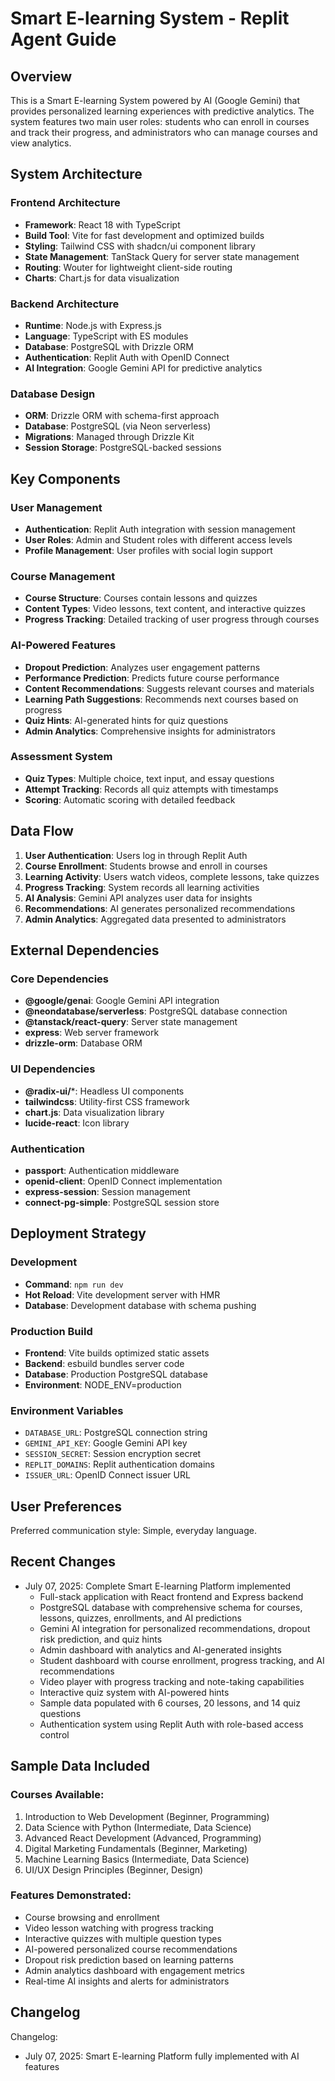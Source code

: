 # Smart E-learning System - Replit Agent Guide

## Overview

This is a Smart E-learning System powered by AI (Google Gemini) that provides personalized learning experiences with predictive analytics. The system features two main user roles: students who can enroll in courses and track their progress, and administrators who can manage courses and view analytics.

## System Architecture

### Frontend Architecture
- **Framework**: React 18 with TypeScript
- **Build Tool**: Vite for fast development and optimized builds
- **Styling**: Tailwind CSS with shadcn/ui component library
- **State Management**: TanStack Query for server state management
- **Routing**: Wouter for lightweight client-side routing
- **Charts**: Chart.js for data visualization

### Backend Architecture
- **Runtime**: Node.js with Express.js
- **Language**: TypeScript with ES modules
- **Database**: PostgreSQL with Drizzle ORM
- **Authentication**: Replit Auth with OpenID Connect
- **AI Integration**: Google Gemini API for predictive analytics

### Database Design
- **ORM**: Drizzle ORM with schema-first approach
- **Database**: PostgreSQL (via Neon serverless)
- **Migrations**: Managed through Drizzle Kit
- **Session Storage**: PostgreSQL-backed sessions

## Key Components

### User Management
- **Authentication**: Replit Auth integration with session management
- **User Roles**: Admin and Student roles with different access levels
- **Profile Management**: User profiles with social login support

### Course Management
- **Course Structure**: Courses contain lessons and quizzes
- **Content Types**: Video lessons, text content, and interactive quizzes
- **Progress Tracking**: Detailed tracking of user progress through courses

### AI-Powered Features
- **Dropout Prediction**: Analyzes user engagement patterns
- **Performance Prediction**: Predicts future course performance
- **Content Recommendations**: Suggests relevant courses and materials
- **Learning Path Suggestions**: Recommends next courses based on progress
- **Quiz Hints**: AI-generated hints for quiz questions
- **Admin Analytics**: Comprehensive insights for administrators

### Assessment System
- **Quiz Types**: Multiple choice, text input, and essay questions
- **Attempt Tracking**: Records all quiz attempts with timestamps
- **Scoring**: Automatic scoring with detailed feedback

## Data Flow

1. **User Authentication**: Users log in through Replit Auth
2. **Course Enrollment**: Students browse and enroll in courses
3. **Learning Activity**: Users watch videos, complete lessons, take quizzes
4. **Progress Tracking**: System records all learning activities
5. **AI Analysis**: Gemini API analyzes user data for insights
6. **Recommendations**: AI generates personalized recommendations
7. **Admin Analytics**: Aggregated data presented to administrators

## External Dependencies

### Core Dependencies
- **@google/genai**: Google Gemini API integration
- **@neondatabase/serverless**: PostgreSQL database connection
- **@tanstack/react-query**: Server state management
- **express**: Web server framework
- **drizzle-orm**: Database ORM

### UI Dependencies
- **@radix-ui/***: Headless UI components
- **tailwindcss**: Utility-first CSS framework
- **chart.js**: Data visualization library
- **lucide-react**: Icon library

### Authentication
- **passport**: Authentication middleware
- **openid-client**: OpenID Connect implementation
- **express-session**: Session management
- **connect-pg-simple**: PostgreSQL session store

## Deployment Strategy

### Development
- **Command**: `npm run dev`
- **Hot Reload**: Vite development server with HMR
- **Database**: Development database with schema pushing

### Production Build
- **Frontend**: Vite builds optimized static assets
- **Backend**: esbuild bundles server code
- **Database**: Production PostgreSQL database
- **Environment**: NODE_ENV=production

### Environment Variables
- `DATABASE_URL`: PostgreSQL connection string
- `GEMINI_API_KEY`: Google Gemini API key
- `SESSION_SECRET`: Session encryption secret
- `REPLIT_DOMAINS`: Replit authentication domains
- `ISSUER_URL`: OpenID Connect issuer URL

## User Preferences

Preferred communication style: Simple, everyday language.

## Recent Changes

- July 07, 2025: Complete Smart E-learning Platform implemented
  - Full-stack application with React frontend and Express backend
  - PostgreSQL database with comprehensive schema for courses, lessons, quizzes, enrollments, and AI predictions
  - Gemini AI integration for personalized recommendations, dropout risk prediction, and quiz hints
  - Admin dashboard with analytics and AI-generated insights
  - Student dashboard with course enrollment, progress tracking, and AI recommendations
  - Video player with progress tracking and note-taking capabilities
  - Interactive quiz system with AI-powered hints
  - Sample data populated with 6 courses, 20 lessons, and 14 quiz questions
  - Authentication system using Replit Auth with role-based access control

## Sample Data Included

### Courses Available:
1. Introduction to Web Development (Beginner, Programming)
2. Data Science with Python (Intermediate, Data Science)
3. Advanced React Development (Advanced, Programming)
4. Digital Marketing Fundamentals (Beginner, Marketing)
5. Machine Learning Basics (Intermediate, Data Science)
6. UI/UX Design Principles (Beginner, Design)

### Features Demonstrated:
- Course browsing and enrollment
- Video lesson watching with progress tracking
- Interactive quizzes with multiple question types
- AI-powered personalized course recommendations
- Dropout risk prediction based on learning patterns
- Admin analytics dashboard with engagement metrics
- Real-time AI insights and alerts for administrators

## Changelog

Changelog:
- July 07, 2025: Smart E-learning Platform fully implemented with AI features